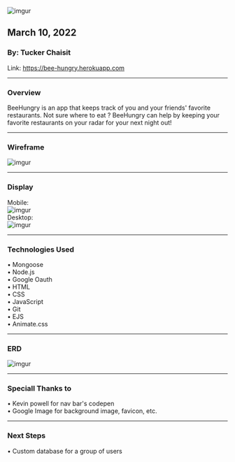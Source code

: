 ![imgur](https://i.imgur.com/VUcMdFh.png)

## March 10, 2022

### By: Tucker Chaisit

Link: https://bee-hungry.herokuapp.com
*** 
### Overview
BeeHungry is an app that keeps track of you and your friends' favorite restaurants. Not sure where to eat ? BeeHungry can help by keeping your favorite restaurants on your radar for your next night out!

***
### Wireframe
![imgur](https://i.imgur.com/7f9SQ8Q.png)
***
### Display
Mobile:</br>
![imgur](https://i.imgur.com/6PgVhNV.png)</br>
Desktop:</br>
![imgur](https://i.imgur.com/vKorkLd.png)</br>
***
### Technologies Used
• Mongoose </br>
• Node.js </br>
• Google Oauth </br>
• HTML </br>
• CSS </br>
• JavaScript </br>
• Git </br>
• EJS </br>
• Animate.css
***
### ERD
![imgur](https://i.imgur.com/OIWpRLS.png)
***
### Speciall Thanks to
• Kevin powell for nav bar's codepen </br>
• Google Image for background image, favicon, etc.
***
### Next Steps
• Custom database for a group of users </br>
